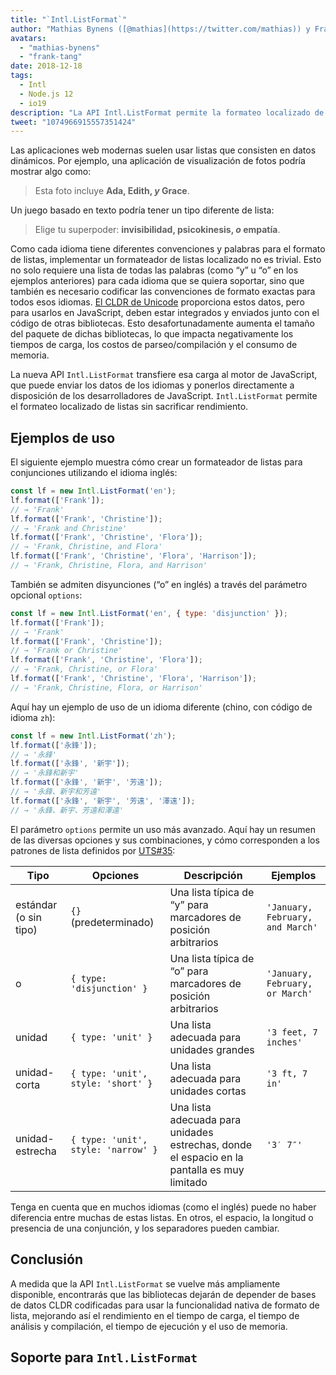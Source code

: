 ```yaml
---
title: "`Intl.ListFormat`"
author: "Mathias Bynens ([@mathias](https://twitter.com/mathias)) y Frank Yung-Fong Tang"
avatars: 
  - "mathias-bynens"
  - "frank-tang"
date: 2018-12-18
tags: 
  - Intl
  - Node.js 12
  - io19
description: "La API Intl.ListFormat permite la formateo localizado de listas sin sacrificar rendimiento."
tweet: "1074966915557351424"
---
```

Las aplicaciones web modernas suelen usar listas que consisten en datos dinámicos. Por ejemplo, una aplicación de visualización de fotos podría mostrar algo como:

> Esta foto incluye **Ada, Edith, _y_ Grace**.

Un juego basado en texto podría tener un tipo diferente de lista:

> Elige tu superpoder: **invisibilidad, psicokinesis, _o_ empatía**.

Como cada idioma tiene diferentes convenciones y palabras para el formato de listas, implementar un formateador de listas localizado no es trivial. Esto no solo requiere una lista de todas las palabras (como “y” u “o” en los ejemplos anteriores) para cada idioma que se quiera soportar, sino que también es necesario codificar las convenciones de formato exactas para todos esos idiomas. [El CLDR de Unicode](http://cldr.unicode.org/translation/lists) proporciona estos datos, pero para usarlos en JavaScript, deben estar integrados y enviados junto con el código de otras bibliotecas. Esto desafortunadamente aumenta el tamaño del paquete de dichas bibliotecas, lo que impacta negativamente los tiempos de carga, los costos de parseo/compilación y el consumo de memoria.

<!--truncate-->
La nueva API `Intl.ListFormat` transfiere esa carga al motor de JavaScript, que puede enviar los datos de los idiomas y ponerlos directamente a disposición de los desarrolladores de JavaScript. `Intl.ListFormat` permite el formateo localizado de listas sin sacrificar rendimiento.

## Ejemplos de uso

El siguiente ejemplo muestra cómo crear un formateador de listas para conjunciones utilizando el idioma inglés:

```js
const lf = new Intl.ListFormat('en');
lf.format(['Frank']);
// → 'Frank'
lf.format(['Frank', 'Christine']);
// → 'Frank and Christine'
lf.format(['Frank', 'Christine', 'Flora']);
// → 'Frank, Christine, and Flora'
lf.format(['Frank', 'Christine', 'Flora', 'Harrison']);
// → 'Frank, Christine, Flora, and Harrison'
```

También se admiten disyunciones (“o” en inglés) a través del parámetro opcional `options`:

```js
const lf = new Intl.ListFormat('en', { type: 'disjunction' });
lf.format(['Frank']);
// → 'Frank'
lf.format(['Frank', 'Christine']);
// → 'Frank or Christine'
lf.format(['Frank', 'Christine', 'Flora']);
// → 'Frank, Christine, or Flora'
lf.format(['Frank', 'Christine', 'Flora', 'Harrison']);
// → 'Frank, Christine, Flora, or Harrison'
```

Aquí hay un ejemplo de uso de un idioma diferente (chino, con código de idioma `zh`):

```js
const lf = new Intl.ListFormat('zh');
lf.format(['永鋒']);
// → '永鋒'
lf.format(['永鋒', '新宇']);
// → '永鋒和新宇'
lf.format(['永鋒', '新宇', '芳遠']);
// → '永鋒、新宇和芳遠'
lf.format(['永鋒', '新宇', '芳遠', '澤遠']);
// → '永鋒、新宇、芳遠和澤遠'
```

El parámetro `options` permite un uso más avanzado. Aquí hay un resumen de las diversas opciones y sus combinaciones, y cómo corresponden a los patrones de lista definidos por [UTS#35](https://unicode.org/reports/tr35/tr35-general.html#ListPatterns):


| Tipo                  | Opciones                                   | Descripción                                                                                     | Ejemplos                         |
| --------------------- | ----------------------------------------- | ----------------------------------------------------------------------------------------------- | -------------------------------- |
| estándar (o sin tipo) | `{}` (predeterminado)                      | Una lista típica de “y” para marcadores de posición arbitrarios                                 | `'January, February, and March'` |
| o                     | `{ type: 'disjunction' }`                 | Una lista típica de “o” para marcadores de posición arbitrarios                                 | `'January, February, or March'`  |
| unidad                | `{ type: 'unit' }`                        | Una lista adecuada para unidades grandes                                                       | `'3 feet, 7 inches'`             |
| unidad-corta          | `{ type: 'unit', style: 'short' }`        | Una lista adecuada para unidades cortas                                                        | `'3 ft, 7 in'`                   |
| unidad-estrecha       | `{ type: 'unit', style: 'narrow' }`       | Una lista adecuada para unidades estrechas, donde el espacio en la pantalla es muy limitado     | `'3′ 7″'`                        |


Tenga en cuenta que en muchos idiomas (como el inglés) puede no haber diferencia entre muchas de estas listas. En otros, el espacio, la longitud o presencia de una conjunción, y los separadores pueden cambiar.

## Conclusión

A medida que la API `Intl.ListFormat` se vuelve más ampliamente disponible, encontrarás que las bibliotecas dejarán de depender de bases de datos CLDR codificadas para usar la funcionalidad nativa de formato de lista, mejorando así el rendimiento en el tiempo de carga, el tiempo de análisis y compilación, el tiempo de ejecución y el uso de memoria.

## Soporte para `Intl.ListFormat`

<feature-support chrome="72 /blog/v8-release-72#intl.listformat"
                 firefox="no"
                 safari="no"
                 nodejs="12 https://twitter.com/mathias/status/1120700101637353473"
                 babel="no"></feature-support>
